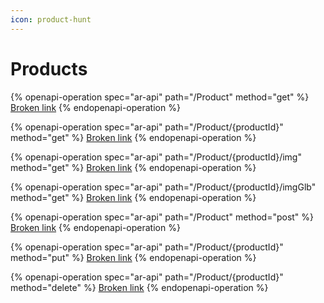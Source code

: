```yaml
---
icon: product-hunt
---
```


# Products

{% openapi-operation spec="ar-api" path="/Product" method="get" %}
[Broken link](broken-reference)
{% endopenapi-operation %}

{% openapi-operation spec="ar-api" path="/Product/{productId}" method="get" %}
[Broken link](broken-reference)
{% endopenapi-operation %}

{% openapi-operation spec="ar-api" path="/Product/{productId}/img" method="get" %}
[Broken link](broken-reference)
{% endopenapi-operation %}

{% openapi-operation spec="ar-api" path="/Product/{productId}/imgGlb" method="get" %}
[Broken link](broken-reference)
{% endopenapi-operation %}

{% openapi-operation spec="ar-api" path="/Product" method="post" %}
[Broken link](broken-reference)
{% endopenapi-operation %}

{% openapi-operation spec="ar-api" path="/Product/{productId}" method="put" %}
[Broken link](broken-reference)
{% endopenapi-operation %}

{% openapi-operation spec="ar-api" path="/Product/{productId}" method="delete" %}
[Broken link](broken-reference)
{% endopenapi-operation %}

